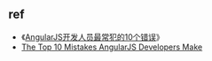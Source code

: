 

## ref

* 《[AngularJS开发人员最常犯的10个错误](http://blog.jobbole.com/78946/)》
* [The Top 10 Mistakes AngularJS Developers Make](https://www.airpair.com/angularjs/posts/top-10-mistakes-angularjs-developers-make)
